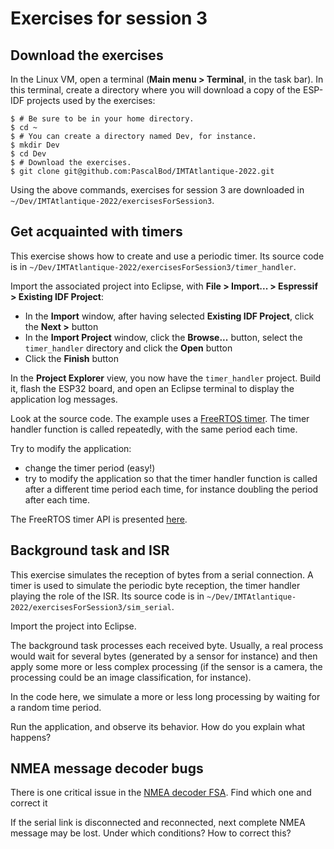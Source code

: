 # Exercises for session 3

## Download the exercises

In the Linux VM, open a terminal (**Main menu > Terminal**, in the task bar). In this terminal, create a directory where you will download a copy of the ESP-IDF projects used by the exercises:

```shell
$ # Be sure to be in your home directory.
$ cd ~
$ # You can create a directory named Dev, for instance.
$ mkdir Dev
$ cd Dev
$ # Download the exercises.
$ git clone git@github.com:PascalBod/IMTAtlantique-2022.git
```

Using the above commands, exercises for session 3 are downloaded in `~/Dev/IMTAtlantique-2022/exercisesForSession3`.

## Get acquainted with timers

This exercise shows how to create and use a periodic timer. Its source code is in `~/Dev/IMTAtlantique-2022/exercisesForSession3/timer_handler`.

Import the associated project into Eclipse, with **File > Import... > Espressif > Existing IDF Project**:
* In the **Import** window, after having selected **Existing IDF Project**, click the **Next >** button
* In the **Import Project** window, click the **Browse...** button, select the `timer_handler` directory and click the **Open** button
* Click the **Finish** button

In the **Project Explorer** view, you now have the `timer_handler` project. Build it, flash the ESP32 board, and open an Eclipse terminal to display the application log messages.

Look at the source code. The example uses a [FreeRTOS timer](https://www.freertos.org/RTOS-software-timer.html). The timer handler function is called repeatedly, with the same period each time. 

Try to modify the application:
* change the timer period (easy!)
* try to modify the application so that the timer handler function is called after a different time period each time, for instance doubling the period after each time.

The FreeRTOS timer API is presented [here](https://www.freertos.org/FreeRTOS-Software-Timer-API-Functions.html).

## Background task and ISR

This exercise simulates the reception of bytes from a serial connection. A timer is used to simulate the periodic byte reception, the timer handler playing the role of the ISR. Its source code is in `~/Dev/IMTAtlantique-2022/exercisesForSession3/sim_serial`.

Import the project into Eclipse.

The background task processes each received byte. Usually, a real process would wait for several bytes (generated by a sensor for instance) and then apply some more or less complex processing (if the sensor is a camera, the processing could be an image classification, for instance).

In the code here, we simulate a more or less long processing by waiting for a random time period.

Run the application, and observe its behavior. How do you explain what happens?

## NMEA message decoder bugs

There is one critical issue in the [NMEA decoder FSA](https://pascalbod.github.io/iot-en-presentation/connectedDevice.html#/7/60). Find which one and correct it

If the serial link is disconnected and reconnected, next complete NMEA message may be lost. Under which conditions? How to correct this?
